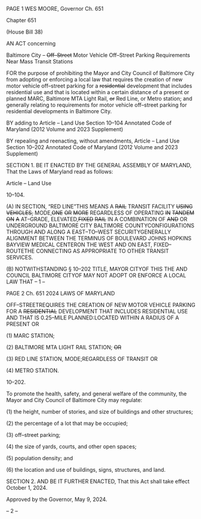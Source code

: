 PAGE 1
WES MOORE, Governor Ch. 651

Chapter 651

(House Bill 38)

AN ACT concerning

Baltimore City – ~~Off–Street~~ Motor Vehicle Off–Street Parking Requirements
Near Mass Transit Stations

FOR the purpose of prohibiting the Mayor and City Council of Baltimore City from adopting
or enforcing a local law that requires the creation of new motor vehicle off–street
parking for a ~~residential~~ development that includes residential use and that is
located within a certain distance of a present or planned MARC, Baltimore MTA
Light Rail, ~~or~~ Red Line, or Metro station; and generally relating to requirements for
motor vehicle off–street parking for residential developments in Baltimore City.

BY adding to
Article – Land Use
Section 10–104
Annotated Code of Maryland
(2012 Volume and 2023 Supplement)

BY repealing and reenacting, without amendments,
Article – Land Use
Section 10–202
Annotated Code of Maryland
(2012 Volume and 2023 Supplement)

SECTION 1. BE IT ENACTED BY THE GENERAL ASSEMBLY OF MARYLAND,
That the Laws of Maryland read as follows:

Article – Land Use

10–104.

(A) IN SECTION, “RED LINE”THIS MEANS A ~~RAIL~~ TRANSIT FACILITY ~~USING~~
~~VEHICLES,~~ MODE,~~ONE~~ ~~OR~~ ~~MORE~~ REGARDLESS OF OPERATING ~~IN~~ ~~TANDEM~~ ~~ON~~ ~~A~~
AT–GRADE, ELEVATED,~~FIXED~~ ~~RAIL~~ IN A COMBINATION OF ~~AND~~ OR UNDERGROUND
BALTIMORE CITY BALTIMORE COUNTYCONFIGURATIONS THROUGH AND ALONG A
EAST–TO–WEST SECURITYGENERALLY ALIGNMENT BETWEEN THE TERMINUS OF
BOULEVARD JOHNS HOPKINS BAYVIEW MEDICAL CENTERON THE WEST AND ON
EAST, FIXED–ROUTETHE CONNECTING AS APPROPRIATE TO OTHER TRANSIT
SERVICES.

(B) NOTWITHSTANDING § 10–202 TITLE, MAYOR CITYOF THIS THE AND
COUNCIL BALTIMORE CITYOF MAY NOT ADOPT OR ENFORCE A LOCAL LAW THAT
– 1 –

PAGE 2
Ch. 651 2024 LAWS OF MARYLAND

OFF–STREETREQUIRES THE CREATION OF NEW MOTOR VEHICLE PARKING FOR A
~~RESIDENTIAL~~ DEVELOPMENT THAT INCLUDES RESIDENTIAL USE AND THAT IS
0.25–MILE PLANNED:LOCATED WITHIN A RADIUS OF A PRESENT OR

(1) MARC STATION;

(2) BALTIMORE MTA LIGHT RAIL STATION; ~~OR~~

(3) RED LINE STATION, MODE;REGARDLESS OF TRANSIT OR

(4) METRO STATION.

10–202.

To promote the health, safety, and general welfare of the community, the Mayor and
City Council of Baltimore City may regulate:

(1) the height, number of stories, and size of buildings and other structures;

(2) the percentage of a lot that may be occupied;

(3) off–street parking;

(4) the size of yards, courts, and other open spaces;

(5) population density; and

(6) the location and use of buildings, signs, structures, and land.

SECTION 2. AND BE IT FURTHER ENACTED, That this Act shall take effect
October 1, 2024.

Approved by the Governor, May 9, 2024.

– 2 –